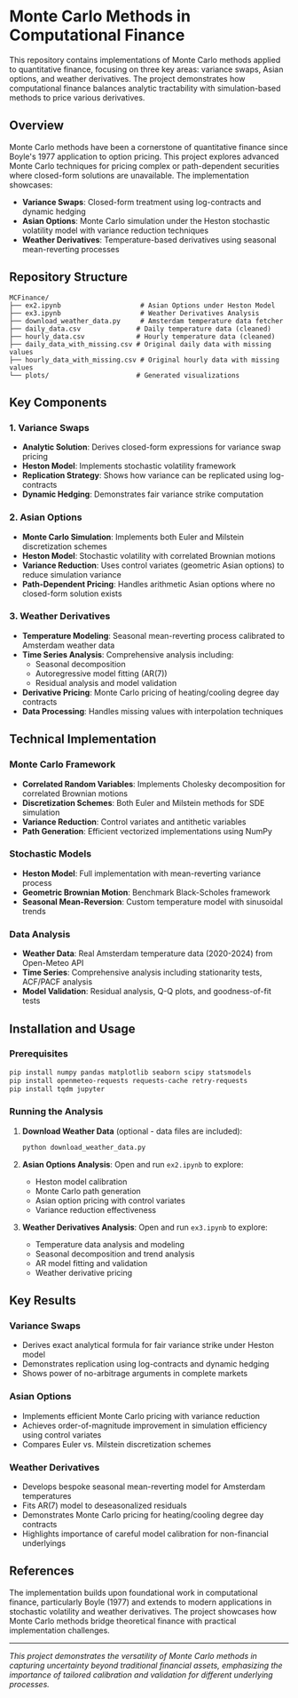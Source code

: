 # Monte Carlo Methods in Computational Finance

This repository contains implementations of Monte Carlo methods applied to quantitative finance, focusing on three key areas: variance swaps, Asian options, and weather derivatives. The project demonstrates how computational finance balances analytic tractability with simulation-based methods to price various derivatives.

## Overview

Monte Carlo methods have been a cornerstone of quantitative finance since Boyle's 1977 application to option pricing. This project explores advanced Monte Carlo techniques for pricing complex or path-dependent securities where closed-form solutions are unavailable. The implementation showcases:

- **Variance Swaps**: Closed-form treatment using log-contracts and dynamic hedging
- **Asian Options**: Monte Carlo simulation under the Heston stochastic volatility model with variance reduction techniques
- **Weather Derivatives**: Temperature-based derivatives using seasonal mean-reverting processes

## Repository Structure

```
MCFinance/
├── ex2.ipynb                    # Asian Options under Heston Model
├── ex3.ipynb                    # Weather Derivatives Analysis
├── download_weather_data.py     # Amsterdam temperature data fetcher
├── daily_data.csv              # Daily temperature data (cleaned)
├── hourly_data.csv             # Hourly temperature data (cleaned)
├── daily_data_with_missing.csv # Original daily data with missing values
├── hourly_data_with_missing.csv # Original hourly data with missing values
└── plots/                      # Generated visualizations
```

## Key Components

### 1. Variance Swaps

- **Analytic Solution**: Derives closed-form expressions for variance swap pricing
- **Heston Model**: Implements stochastic volatility framework
- **Replication Strategy**: Shows how variance can be replicated using log-contracts
- **Dynamic Hedging**: Demonstrates fair variance strike computation

### 2. Asian Options

- **Monte Carlo Simulation**: Implements both Euler and Milstein discretization schemes
- **Heston Model**: Stochastic volatility with correlated Brownian motions
- **Variance Reduction**: Uses control variates (geometric Asian options) to reduce simulation variance
- **Path-Dependent Pricing**: Handles arithmetic Asian options where no closed-form solution exists

### 3. Weather Derivatives

- **Temperature Modeling**: Seasonal mean-reverting process calibrated to Amsterdam weather data
- **Time Series Analysis**: Comprehensive analysis including:
  - Seasonal decomposition
  - Autoregressive model fitting (AR(7))
  - Residual analysis and model validation
- **Derivative Pricing**: Monte Carlo pricing of heating/cooling degree day contracts
- **Data Processing**: Handles missing values with interpolation techniques

## Technical Implementation

### Monte Carlo Framework

- **Correlated Random Variables**: Implements Cholesky decomposition for correlated Brownian motions
- **Discretization Schemes**: Both Euler and Milstein methods for SDE simulation
- **Variance Reduction**: Control variates and antithetic variables
- **Path Generation**: Efficient vectorized implementations using NumPy

### Stochastic Models

- **Heston Model**: Full implementation with mean-reverting variance process
- **Geometric Brownian Motion**: Benchmark Black-Scholes framework
- **Seasonal Mean-Reversion**: Custom temperature model with sinusoidal trends

### Data Analysis

- **Weather Data**: Real Amsterdam temperature data (2020-2024) from Open-Meteo API
- **Time Series**: Comprehensive analysis including stationarity tests, ACF/PACF analysis
- **Model Validation**: Residual analysis, Q-Q plots, and goodness-of-fit tests

## Installation and Usage

### Prerequisites

```bash
pip install numpy pandas matplotlib seaborn scipy statsmodels
pip install openmeteo-requests requests-cache retry-requests
pip install tqdm jupyter
```

### Running the Analysis

1. **Download Weather Data** (optional - data files are included):

   ```bash
   python download_weather_data.py
   ```
2. **Asian Options Analysis**:
   Open and run `ex2.ipynb` to explore:

   - Heston model calibration
   - Monte Carlo path generation
   - Asian option pricing with control variates
   - Variance reduction effectiveness
3. **Weather Derivatives Analysis**:
   Open and run `ex3.ipynb` to explore:

   - Temperature data analysis and modeling
   - Seasonal decomposition and trend analysis
   - AR model fitting and validation
   - Weather derivative pricing

## Key Results

### Variance Swaps

- Derives exact analytical formula for fair variance strike under Heston model
- Demonstrates replication using log-contracts and dynamic hedging
- Shows power of no-arbitrage arguments in complete markets

### Asian Options

- Implements efficient Monte Carlo pricing with variance reduction
- Achieves order-of-magnitude improvement in simulation efficiency using control variates
- Compares Euler vs. Milstein discretization schemes

### Weather Derivatives

- Develops bespoke seasonal mean-reverting model for Amsterdam temperatures
- Fits AR(7) model to deseasonalized residuals
- Demonstrates Monte Carlo pricing for heating/cooling degree day contracts
- Highlights importance of careful model calibration for non-financial underlyings

## References

The implementation builds upon foundational work in computational finance, particularly Boyle (1977) and extends to modern applications in stochastic volatility and weather derivatives. The project showcases how Monte Carlo methods bridge theoretical finance with practical implementation challenges.

---

*This project demonstrates the versatility of Monte Carlo methods in capturing uncertainty beyond traditional financial assets, emphasizing the importance of tailored calibration and validation for different underlying processes.*
